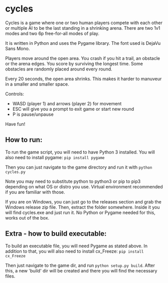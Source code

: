 # cycles

Cycles is a game where one or two human players compete with each other or multiple AI to be the last standing in a shrinking arena. There are two 1v1 modes and two 6p free-for-all modes of play.

It is written in Python and uses the Pygame library. The font used is DejaVu Sans Mono.

Players move around the open area. You crash if you hit a trail, an obstacle or the arena edges. You score by surviving the longest time. Some obstacles are randomly placed around every round.

Every 20 seconds, the open area shrinks. This makes it harder to manuveur in a smaller and smaller space.

Controls:
- WASD (player 1) and arrows (player 2) for movement
- ESC will give you a prompt to exit game or start new round
- P is pause/unpause

Have fun!


## How to run:

To run the game script, you will need to have Python 3 installed.
You will also need to install pygame: `pip install pygame`

Then you can just navigate to the game directory and run it with `python cycles.py`

Note you may need to substitute python to python3 or pip to pip3 depending on what OS or distro you use.
Virtual environment recommended if you are familiar with those.

If you are on Windows, you can just go to the releases section and grab the Windows release zip file.
Then, extract the folder somewhere. Inside it you will find cycles.exe and just run it. No Python or Pygame needed
for this, works out of the box.

## Extra - how to build executable:

To build an executable file, you will need Pygame as stated above. In addition to that, you will also need
to install cx_Freeze: `pip install cx_Freeze`

Then just navigate to the game dir, and run `python setup.py build`. After this, a new 'build' dir will be created
and there you will find the necessary files.
